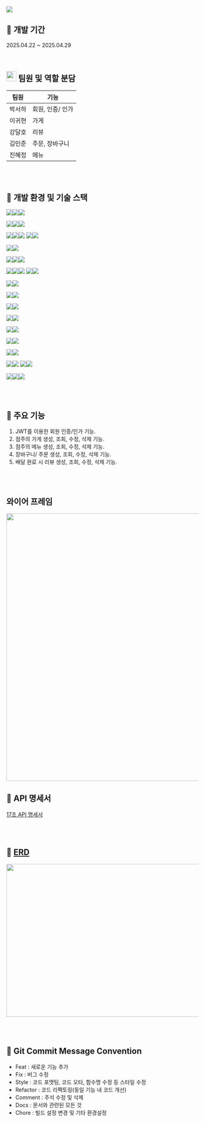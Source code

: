 <img src="https://capsule-render.vercel.app/api?type=waving&height=300&color=gradient&text=GOSU%20DELIVERY&desc=음식%20배달%20앱%20프로젝트&descAlignY=55&fontAlign=50&fontAlignY=37">

<br>

## 📅 개발 기간
2025.04.22 ~ 2025.04.29

<br>

## <img src="https://github.com/user-attachments/assets/5ec3e2f1-a7ab-4fa9-ae18-7f068e0f76bc" width="26px" height="26px"> 팀원 및 역할 분담
| 팀원 | 기능 |
| --- | --- |
| 박서하 | 회원, 인증/ 인가 |
| 이귀현 | 가게 |
| 강달호 | 리뷰 |
| 김민준 | 주문, 장바구니 |
| 진혜정 | 메뉴 |

<br><br>

## 📌 개발 환경 및 기술 스택

<!-- Framework -->
<img src="https://img.shields.io/badge/Framework-4B5563?style=for-the-badge"><img src="https://img.shields.io/badge/SpringBoot-6DB33F?style=for-the-badge&logo=springboot&logoColor=white"><img src="https://img.shields.io/badge/3.4.4-9CA3AF?style=for-the-badge">

<!-- Language -->
<img src="https://img.shields.io/badge/Language-065F46?style=for-the-badge"><img src="https://img.shields.io/badge/Java-007396?style=for-the-badge&logo=openjdk&logoColor=white"><img src="https://img.shields.io/badge/17-9CA3AF?style=for-the-badge">

<!-- ORM -->
<img src="https://img.shields.io/badge/ORM-6B21A8?style=for-the-badge"><img src="https://img.shields.io/badge/Hibernate-59666C?style=for-the-badge&logo=hibernate&logoColor=white"><img src="https://img.shields.io/badge/5.x-9CA3AF?style=for-the-badge">
<img src="https://img.shields.io/badge/ORM-9ACD32?style=for-the-badge"><img src="https://img.shields.io/badge/Spring_Data_JPA-6DB33F?style=for-the-badge&logo=spring&logoColor=white">

<!-- Auto Audit -->
<img src="https://img.shields.io/badge/Auto_Audit-9ACD32?style=for-the-badge"><img src="https://img.shields.io/badge/JPA_Auditing-6DB33F?style=for-the-badge&logo=spring&logoColor=white">

<!-- Database -->
<img src="https://img.shields.io/badge/Database-1E3A8A?style=for-the-badge"><img src="https://img.shields.io/badge/MySQL-4479A1?style=for-the-badge&logo=mysql&logoColor=white"><img src="https://img.shields.io/badge/9.0.x-9CA3AF?style=for-the-badge">

<!-- Infra -->
<img src="https://img.shields.io/badge/Infra-B91C1C?style=for-the-badge"><img src="https://img.shields.io/badge/Redis-DC382D?style=for-the-badge&logo=redis&logoColor=white"><img src="https://img.shields.io/badge/3.0.504-9CA3AF?style=for-the-badge">
<img src="https://img.shields.io/badge/Cloud-232F3E?style=for-the-badge"><img src="https://img.shields.io/badge/Amazon_S3-FF9900?style=for-the-badge&logo=amazons3&logoColor=white">

<!-- Security -->
<img src="https://img.shields.io/badge/Security-9ACD32?style=for-the-badge"><img src="https://img.shields.io/badge/Spring_Security-6DB33F?style=for-the-badge&logo=springsecurity&logoColor=white">

<!-- Code Reduction -->
<img src="https://img.shields.io/badge/Code_Reduction-FF7F7F?style=for-the-badge"><img src="https://img.shields.io/badge/Lombok-DC382D?style=for-the-badge&logo=lombok&logoColor=white">

<!-- Validation -->
<img src="https://img.shields.io/badge/Validation-7BAAF7?style=for-the-badge"><img src="https://img.shields.io/badge/Validation_Tool-0052CC?style=for-the-badge&logo=checkmarx&logoColor=white">

<!-- Test Tool -->
<img src="https://img.shields.io/badge/TestTool-F59E0B?style=for-the-badge"><img src="https://img.shields.io/badge/Postman-FF6C37?style=for-the-badge&logo=postman&logoColor=white">

<!-- ERD Tool -->
<img src="https://img.shields.io/badge/ERDTool-0369A1?style=for-the-badge"><img src="https://img.shields.io/badge/ErdCloud-0096C7?style=for-the-badge">

<!-- Communication -->
<img src="https://img.shields.io/badge/Communication-3B0764?style=for-the-badge"><img src="https://img.shields.io/badge/Slack-4A154B?style=for-the-badge&logo=slack&logoColor=white">

<!-- Docs -->
<img src="https://img.shields.io/badge/Docs-111827?style=for-the-badge"><img src="https://img.shields.io/badge/Notion-000000?style=for-the-badge&logo=notion&logoColor=white">

<!-- VCS -->
<img src="https://img.shields.io/badge/VCS-1F2937?style=for-the-badge"><img src="https://img.shields.io/badge/Git-F05032?style=for-the-badge&logo=git&logoColor=white">
<img src="https://img.shields.io/badge/VCS-1F2937?style=for-the-badge"><img src="https://img.shields.io/badge/GitHub-181717?style=for-the-badge&logo=github&logoColor=white">

<!-- IDE -->
<img src="https://img.shields.io/badge/IDE-7C3AED?style=for-the-badge"><img src="https://img.shields.io/badge/IntelliJIDEA-000000?style=for-the-badge&logo=intellijidea&logoColor=white"><img src="https://img.shields.io/badge/2024.1-9CA3AF?style=for-the-badge">

<br><br>

## 📌 주요 기능 
1. JWT를 이용한 회원 인증/인가 기능.
2. 점주의 가게 생성, 조회, 수정, 삭제 기능.
3. 점주의 메뉴 생성, 조회, 수정, 삭제 기능.
4. 장바구니/ 주문 생성, 조회, 수정, 삭제 기능.
5. 배달 완료 시 리뷰 생성, 조회, 수정, 삭제 기능.

<br><br>

## 와이어 프레임
<img src="https://github.com/user-attachments/assets/1ce88ee9-62ec-433a-8f4b-5becfa35b93c" width="600px" height="700px">

## 📌 API 명세서
[17조 API 명세서](https://teamsparta.notion.site/API-1dd2dc3ef51480129d5eca387a385979)

<br><br>

## 📌 [ERD](https://www.erdcloud.com/d/DGeK8xGTeu7rJ2Dd5)

<img src="https://github.com/user-attachments/assets/32144ba5-9e63-470e-beab-bd3398210648" width="900px" height="400px">

<br><br>

## 📌 Git Commit Message Convention

* Feat : 새로운 기능 추가
* Fix : 버그 수정
* Style : 코드 포맷팅, 코드 오타, 함수명 수정 등 스타일 수정
* Refactor : 코드 리팩토링(동일 기능 내 코드 개선)
* Comment : 주석 수정 및 삭제
* Docs : 문서와 관련된 모든 것
* Chore : 빌드 설정 변경 및 기타 환경설정
